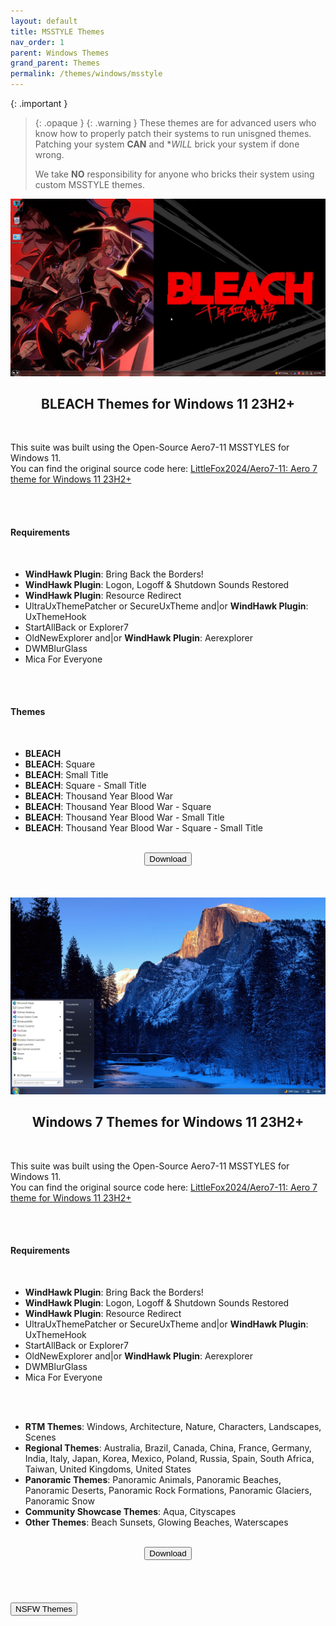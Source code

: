 ```yaml
---
layout: default
title: MSSTYLE Themes
nav_order: 1
parent: Windows Themes
grand_parent: Themes
permalink: /themes/windows/msstyle
---
```

<!-- 
{: .note }
> {: .opaque }
> 
>
> 
-->

{: .important }
> {: .opaque }
> {: .warning }
> These themes are for advanced users who know how to properly patch their systems to run unisgned themes. 
> Patching your system **CAN** and **WILL* brick your system if done wrong.
>
> We take **NO** responsibility for anyone who bricks their system using custom MSSTYLE themes.

<div class="w3-card">
    <div class="responsive">
        <img src="../../assets/images/themes/sfw/msstyle/BLEACH-TYBW.jpg" />
    </div>
    <div class="w3-container">
        <h2 class="text-small" style="text-align:center">BLEACH Themes for Windows 11 23H2+</h2>
        <br />
        <p>This suite was built using the Open-Source Aero7-11 MSSTYLES for Windows 11.<br />You can find the original source code here: <a href="https://github.com/LittleFox2024/Aero7-11" target="_blank">LittleFox2024/Aero7-11: Aero 7 theme for Windows 11 23H2+</a></p>
        <br /><br />
        <h4>Requirements</h4>
        <br />
        <ul>
            <li><b>WindHawk Plugin</b>: Bring Back the Borders!</li>
            <li><b>WindHawk Plugin</b>: Logon, Logoff & Shutdown Sounds Restored</li>
            <li><b>WindHawk Plugin</b>: Resource Redirect</li>
            <li>UltraUxThemePatcher or SecureUxTheme and|or <b>WindHawk Plugin</b>: UxThemeHook</li>
            <li>StartAllBack or Explorer7</li>
            <li>OldNewExplorer and|or <b>WindHawk Plugin</b>: Aerexplorer</li>
            <li>DWMBlurGlass</li>
            <li>Mica For Everyone</li>
        </ul>
        <br /><br />
        <h4>Themes</h4>
        <br />
        <ul>
            <li><b>BLEACH</b></li>
            <li><b>BLEACH</b>: Square</li>
            <li><b>BLEACH</b>: Small Title</li>
            <li><b>BLEACH</b>: Square - Small Title</li>
            <li><b>BLEACH</b>: Thousand Year Blood War</li>
            <li><b>BLEACH</b>: Thousand Year Blood War - Square</li>
            <li><b>BLEACH</b>: Thousand Year Blood War - Small Title</li>
            <li><b>BLEACH</b>: Thousand Year Blood War - Square - Small Title</li>
        </ul>
    </div>
    <br />
    <span class="fs-3">
        <div align="center" class="text-small">
            <a href="https://github.com/The-Back-Room/BLEACH-Themes-for-Windows-11/archive/refs/heads/main.zip" target="_blank">
            <button type="button" name="button" class="btn">Download</button></a> 
        </div>
    </span>
    <br />
</div>
<br /><br />
<div class="w3-card">
    <div class="responsive">
        <img src="../../assets/images/themes/sfw/msstyle/WINDOWS-7.jpg" />
    </div>
    <div class="w3-container">
        <h2 class="text-small" style="text-align:center">Windows 7 Themes for Windows 11 23H2+</h2>
        <br />
        <p>This suite was built using the Open-Source Aero7-11 MSSTYLES for Windows 11.<br />You can find the original source code here: <a href="https://github.com/LittleFox2024/Aero7-11" target="_blank">LittleFox2024/Aero7-11: Aero 7 theme for Windows 11 23H2+</a></p>
        <br /><br />
        <h4>Requirements</h4>
        <br />
        <ul>
            <li><b>WindHawk Plugin</b>: Bring Back the Borders!</li>
            <li><b>WindHawk Plugin</b>: Logon, Logoff & Shutdown Sounds Restored</li>
            <li><b>WindHawk Plugin</b>: Resource Redirect</li>
            <li>UltraUxThemePatcher or SecureUxTheme and|or <b>WindHawk Plugin</b>: UxThemeHook</li>
            <li>StartAllBack or Explorer7</li>
            <li>OldNewExplorer and|or <b>WindHawk Plugin</b>: Aerexplorer</li>
            <li>DWMBlurGlass</li>
            <li>Mica For Everyone</li>
        </ul>
        <br /><br />
        <ul>
            <li><b>RTM Themes</b>: Windows, Architecture, Nature, Characters, Landscapes, Scenes</li>
            <li><b>Regional Themes</b>: Australia, Brazil, Canada, China, France, Germany, India, Italy, Japan, Korea, Mexico, Poland, Russia, Spain, South Africa, Taiwan, United Kingdoms, United States</li>
            <li><b>Panoramic Themes</b>: Panoramic Animals, Panoramic Beaches, Panoramic Deserts, Panoramic Rock Formations, Panoramic Glaciers, Panoramic Snow
            <li><b>Community Showcase Themes</b>: Aqua, Cityscapes</li>
            <li><b>Other Themes</b>: Beach Sunsets, Glowing Beaches, Waterscapes</li>
        </ul>
        <br />
    </div>
    <span class="fs-3">
        <div align="center" class="text-small">
            <a href="https://github.com/The-Back-Room/Windows-7-Themes-for-Windows-11/archive/refs/heads/main.zip" target="_blank">
            <button type="button" name="button" class="btn">Download</button></a> 
        </div>
    </span>
    <br />
</div>
<br /><br />
<!-- ////////////////////////////////////////////////////////////////////////////////////////////////////////////////////// -->
<br />
<a href="/themes/windows/msstyle/nsfw">
<button type="button" name="button" class="btn">NSFW Themes</button></a> 
<br />
<!-- ////////////////////////////////////////////////////////////////////////////////////////////////////////////////////// -->